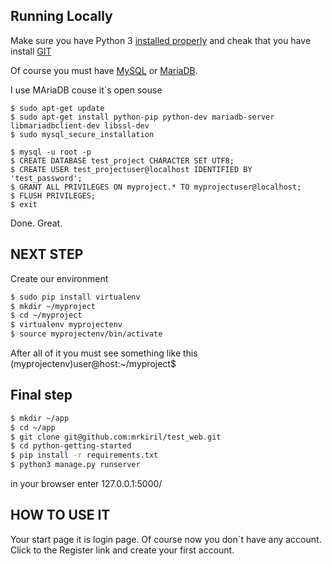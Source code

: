 ## Running Locally

Make sure you have Python 3 [installed properly](https://www.python.org/) and 
cheak that you have install [GIT](https://git-scm.com/)

Of course you must have [MySQL](https://www.mysql.com/) or [MariaDB](https://mariadb.com/resources/blog/how-connect-python-programs-mariadb).

I use  MAriaDB couse it`s open souse
```gh
$ sudo apt-get update
$ sudo apt-get install python-pip python-dev mariadb-server libmariadbclient-dev libssl-dev
$ sudo mysql_secure_installation

$ mysql -u root -p
$ CREATE DATABASE test_project CHARACTER SET UTF8;
$ CREATE USER test_projectuser@localhost IDENTIFIED BY 'test_password';
$ GRANT ALL PRIVILEGES ON myproject.* TO myprojectuser@localhost;
$ FLUSH PRIVILEGES;
$ exit
```

Done. Great.
## NEXT STEP

Create our environment
```sh
$ sudo pip install virtualenv
$ mkdir ~/myproject
$ cd ~/myproject
$ virtualenv myprojectenv
$ source myprojectenv/bin/activate

```
After all of it you must see something like this (myprojectenv)user@host:~/myproject$

## Final step
```sh
$ mkdir ~/app
$ cd ~/app
$ git clone git@github.com:mrkiril/test_web.git
$ cd python-getting-started
$ pip install -r requirements.txt
$ python3 manage.py runserver

```
in your browser enter 127.0.0.1:5000/

## HOW TO USE IT

Your start page it is login page.
Of course now you don`t have any account.
Click to the Register link and create your first account.

